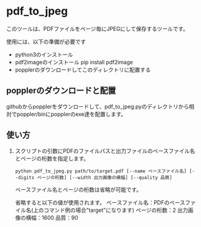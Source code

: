 # pdf_to_jpeg

このツールは、PDFファイルをページ毎にJPEGにして保存するツールです。

使用には、以下の準備が必要です
- python3のインストール
- pdf2imageのインストール
	pip install pdf2image
- popplerのダウンロードしてこのディレクトリに配置する


## popplerのダウンロードと配置

githubからpopplerをダウンロードして、pdf_to_jpeg.pyのディレクトリから相対でpoppler/binにpopplerのexe達を配置します。

## 使い方

1. スクリプトの引数にPDFのファイルパスと出力ファイルのベースファイル名とページの桁数を指定します。
	```
	python pdf_to_jpeg.py path/to/target.pdf [--name ベースファイル名] [--digits ページの桁数] [--width 出力画像の横幅] [--quality 品質]
	```
	ベースファイル名とページの桁数は省略が可能です。

	省略すると以下の値が使用されます。
	ベースファイル名：PDFのベースファイル名(上のコマンド例の場合"target"になります)
	ページの桁数：2
	出力画像の横幅：1600
	品質：90

